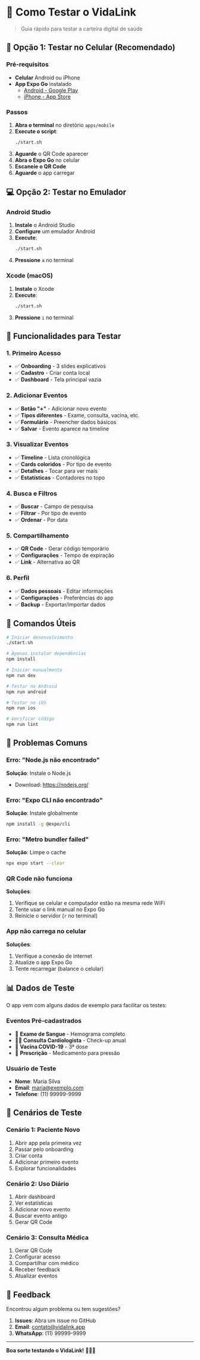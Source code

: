 # 🚀 Como Testar o VidaLink

> Guia rápido para testar a carteira digital de saúde

## 📱 Opção 1: Testar no Celular (Recomendado)

### Pré-requisitos
- **Celular** Android ou iPhone
- **App Expo Go** instalado
  - [Android - Google Play](https://play.google.com/store/apps/details?id=host.exp.exponent)
  - [iPhone - App Store](https://apps.apple.com/app/expo-go/id982107779)

### Passos
1. **Abra o terminal** no diretório `apps/mobile`
2. **Execute o script**:
   ```bash
   ./start.sh
   ```
3. **Aguarde** o QR Code aparecer
4. **Abra o Expo Go** no celular
5. **Escaneie o QR Code**
6. **Aguarde** o app carregar

## 💻 Opção 2: Testar no Emulador

### Android Studio
1. **Instale** o Android Studio
2. **Configure** um emulador Android
3. **Execute**:
   ```bash
   ./start.sh
   ```
4. **Pressione** `a` no terminal

### Xcode (macOS)
1. **Instale** o Xcode
2. **Execute**:
   ```bash
   ./start.sh
   ```
3. **Pressione** `i` no terminal

## 🎯 Funcionalidades para Testar

### 1. Primeiro Acesso
- ✅ **Onboarding** - 3 slides explicativos
- ✅ **Cadastro** - Criar conta local
- ✅ **Dashboard** - Tela principal vazia

### 2. Adicionar Eventos
- ✅ **Botão "+"** - Adicionar novo evento
- ✅ **Tipos diferentes** - Exame, consulta, vacina, etc.
- ✅ **Formulário** - Preencher dados básicos
- ✅ **Salvar** - Evento aparece na timeline

### 3. Visualizar Eventos
- ✅ **Timeline** - Lista cronológica
- ✅ **Cards coloridos** - Por tipo de evento
- ✅ **Detalhes** - Tocar para ver mais
- ✅ **Estatísticas** - Contadores no topo

### 4. Busca e Filtros
- ✅ **Buscar** - Campo de pesquisa
- ✅ **Filtrar** - Por tipo de evento
- ✅ **Ordenar** - Por data

### 5. Compartilhamento
- ✅ **QR Code** - Gerar código temporário
- ✅ **Configurações** - Tempo de expiração
- ✅ **Link** - Alternativa ao QR

### 6. Perfil
- ✅ **Dados pessoais** - Editar informações
- ✅ **Configurações** - Preferências do app
- ✅ **Backup** - Exportar/importar dados

## 🔧 Comandos Úteis

```bash
# Iniciar desenvolvimento
./start.sh

# Apenas instalar dependências
npm install

# Iniciar manualmente
npm run dev

# Testar no Android
npm run android

# Testar no iOS
npm run ios

# Verificar código
npm run lint
```

## 🐛 Problemas Comuns

### Erro: "Node.js não encontrado"
**Solução**: Instale o Node.js
- Download: https://nodejs.org/

### Erro: "Expo CLI não encontrado"
**Solução**: Instale globalmente
```bash
npm install -g @expo/cli
```

### Erro: "Metro bundler failed"
**Solução**: Limpe o cache
```bash
npx expo start --clear
```

### QR Code não funciona
**Soluções**:
1. Verifique se celular e computador estão na mesma rede WiFi
2. Tente usar o link manual no Expo Go
3. Reinicie o servidor (`r` no terminal)

### App não carrega no celular
**Soluções**:
1. Verifique a conexão de internet
2. Atualize o app Expo Go
3. Tente recarregar (balance o celular)

## 📊 Dados de Teste

O app vem com alguns dados de exemplo para facilitar os testes:

### Eventos Pré-cadastrados
- 🔬 **Exame de Sangue** - Hemograma completo
- 👩‍⚕️ **Consulta Cardiologista** - Check-up anual
- 💉 **Vacina COVID-19** - 3ª dose
- 💊 **Prescrição** - Medicamento para pressão

### Usuário de Teste
- **Nome**: Maria Silva
- **Email**: maria@exemplo.com
- **Telefone**: (11) 99999-9999

## 🎯 Cenários de Teste

### Cenário 1: Paciente Novo
1. Abrir app pela primeira vez
2. Passar pelo onboarding
3. Criar conta
4. Adicionar primeiro evento
5. Explorar funcionalidades

### Cenário 2: Uso Diário
1. Abrir dashboard
2. Ver estatísticas
3. Adicionar novo evento
4. Buscar evento antigo
5. Gerar QR Code

### Cenário 3: Consulta Médica
1. Gerar QR Code
2. Configurar acesso
3. Compartilhar com médico
4. Receber feedback
5. Atualizar eventos

## 🔄 Feedback

Encontrou algum problema ou tem sugestões?

1. **Issues**: Abra um issue no GitHub
2. **Email**: contato@vidalink.app
3. **WhatsApp**: (11) 99999-9999

---

**Boa sorte testando o VidaLink!** 🏥📱✨ 